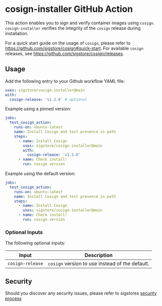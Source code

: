 # cosign-installer GitHub Action

This action enables you to sign and verify container images using `cosign`.
`cosign-installer` verifies the integrity of the `cosign` release during installation.

For a quick start guide on the usage of `cosign`, please refer to https://github.com/sigstore/cosign#quick-start.
For available `cosign` releases, see https://github.com/sigstore/cosign/releases.

## Usage

Add the following entry to your Github workflow YAML file:

```yaml
uses: sigstore/cosign-installer@main
with:
  cosign-release: 'v1.2.0' # optional
```

Example using a pinned version:

```yaml
jobs:
  test_cosign_action:
    runs-on: ubuntu-latest
    name: Install Cosign and test presence in path
    steps:
      - name: Install Cosign
        uses: sigstore/cosign-installer@main
        with:
          cosign-release: 'v1.2.0'
      - name: Check install!
        run: cosign version
```

Example using the default version:

```yaml
jobs:
  test_cosign_action:
    runs-on: ubuntu-latest
    name: Install Cosign and test presence in path
    steps:
      - name: Install Cosign
        uses: sigstore/cosign-installer@main
      - name: Check install!
        run: cosign version
```

### Optional Inputs
The following optional inputs:

| Input | Description |
| --- | --- |
| `cosign-release` | `cosign` version to use instead of the default. |

## Security

Should you discover any security issues, please refer to sigstores [security
process](https://github.com/sigstore/community/blob/main/SECURITY.md)
